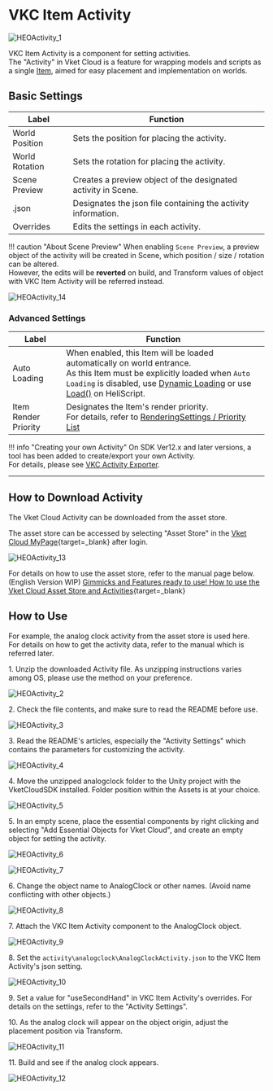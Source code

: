 # VKC Item Activity

![HEOActivity_1](img/HEOActivity_1.jpg)

VKC Item Activity is a component for setting activities.<br>
The "Activity" in Vket Cloud is a feature for wrapping models and scripts as a single [Item](../hs/hs_overview.md#item), aimed for easy placement and implementation on worlds.

## Basic Settings

| Label | Function |
| ---- | ---- |
| World Position | Sets the position for placing the activity. |
| World Rotation | Sets the rotation for placing the activity. |
| Scene Preview | Creates a preview object of the designated activity in Scene. |
| .json | Designates the json file containing the activity information. |
| Overrides | Edits the settings in each activity. |

!!! caution "About Scene Preview"
    When enabling `Scene Preview`, a preview object of the activity will be created in Scene, which position / size / rotation can be altered.<br>
    However, the edits will be **reverted** on build, and Transform values of object with VKC Item Activity will be referred instead.

![HEOActivity_14](img/HEOActivity_14.jpg)

### Advanced Settings

| Label | Function |
| ---- | ---- |
| Auto Loading | When enabled, this Item will be loaded automatically on world entrance.<br> As this Item must be explicitly loaded when `Auto Loading` is disabled, use [Dynamic Loading](VKCItemField.md) or use [Load()](../hs/hs_class_item.md#load) on HeliScript. |
| Item Render Priority | Designates the Item's render priority. <br> For details, refer to [RenderingSettings / Priority List](../VketCloudSettings/RenderingSettings.md) |

!!! info "Creating your own Activity"
    On SDK Ver12.x and later versions, a tool has been added to create/export your own Activity.<br>
    For details, please see [VKC Activity Exporter](../SDKTools/VKCActivityExporter.md).

---

## How to Download Activity

The Vket Cloud Activity can be downloaded from the asset store.<br>

The asset store can be accessed by selecting "Asset Store" in the [Vket Cloud MyPage](https://cloud.vket.com/){target=_blank} after login.

![HEOActivity_13](img/HEOActivity_13.jpg)

For details on how to use the asset store, refer to the manual page below. (English Version WIP)
[Gimmicks and Features ready to use! How to use the Vket Cloud Asset Store and Activities](https://magazine.vket.com/n/n7d554dbeb552){target=_blank}

## How to Use

For example, the analog clock activity from the asset store is used here.<br>
For details on how to get the activity data, refer to the manual which is referred later.

1\. Unzip the downloaded Activity file. As unzipping instructions varies among OS, please use the method on your preference.

![HEOActivity_2](img/HEOActivity_2.jpg)

2\. Check the file contents, and make sure to read the README before use.

![HEOActivity_3](img/HEOActivity_3.jpg)

3\. Read the README's articles, especially the "Activity Settings" which contains the parameters for customizing the activity.

![HEOActivity_4](img/HEOActivity_4_en.jpg)

4\. Move the unzipped analogclock folder to the Unity project with the VketCloudSDK installed. Folder position within the Assets is at your choice.

![HEOActivity_5](img/HEOActivity_5.jpg)

5\. In an empty scene, place the essential components by right clicking and selecting "Add Essential Objects for Vket Cloud", and create an empty object for setting the activity. 

![HEOActivity_6](img/HEOActivity_6.jpg)

![HEOActivity_7](img/HEOActivity_7.jpg)

6\. Change the object name to AnalogClock or other names. (Avoid name conflicting with other objects.)

![HEOActivity_8](img/HEOActivity_8.jpg)

7\. Attach the VKC Item Activity component to the AnalogClock object.

![HEOActivity_9](img/HEOActivity_9.jpg)

8\. Set the `activity\analogclock\AnalogClockActivity.json` to the VKC Item Activity's json setting.

![HEOActivity_10](img/HEOActivity_10.jpg)

9\. Set a value for "useSecondHand" in VKC Item Activity's overrides. For details on the settings, refer to the "Activity Settings".

10\. As the analog clock will appear on the object origin, adjust the placement position via Transform.

![HEOActivity_11](img/HEOActivity_11.jpg)

11\. Build and see if the analog clock appears.

![HEOActivity_12](img/HEOActivity_12.jpg)
